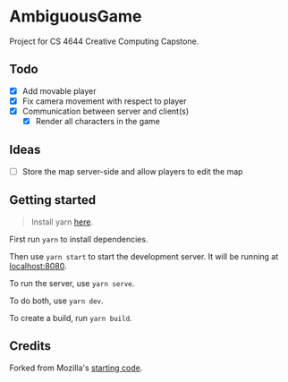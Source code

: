 # AmbiguousGame

Project for CS 4644 Creative Computing Capstone.

## Todo

- [x] Add movable player
- [x] Fix camera movement with respect to player
- [x] Communication between server and client(s) 
    - [x] Render all characters in the game

## Ideas

- [ ] Store the map server-side and allow players to edit the map

## Getting started

> Install yarn [here](https://yarnpkg.com/en/docs/install).

First run `yarn` to install dependencies.

Then use `yarn start` to start the development server. It will be running at [localhost:8080](http://localhost:8080/).

To run the server, use `yarn serve`.

To do both, use `yarn dev`.

To create a build, run `yarn build`.

## Credits

Forked from Mozilla's [starting code](https://github.com/mozdevs/gamedev-js-tiles).
